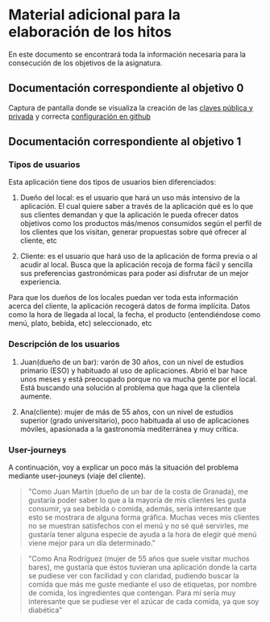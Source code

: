 # Material adicional para la elaboración de los hitos
En este documento se encontrará toda la información necesaria para la consecución de los objetivos de la asignatura.

## Documentación correspondiente al objetivo 0
Captura de pantalla donde se visualiza la creación de las [claves pública y privada](img/ssh-keygen.png) y correcta [configuración en github](img/SSHkeys.png)

## Documentación correspondiente al objetivo 1
### Tipos de usuarios  
Esta aplicación tiene dos tipos de usuarios bien diferenciados:
1. Dueño del local: es el usuario que hará un uso más intensivo de la aplicación. El cual quiere saber a través de la aplicación 
qué es lo que sus clientes demandan y que la aplicación le pueda ofrecer datos objetivos como los productos más/menos consumidos según 
el perfil de los clientes que los visitan, generar propuestas sobre qué ofrecer al cliente, etc

2. Cliente: es el usuario que hará uso de la aplicación de forma previa o al acudir al local. Busca que la aplicación recoja 
de forma fácil y sencilla sus preferencias gastronómicas para poder así disfrutar de un  mejor experiencia.

Para que los dueños de los locales puedan ver toda esta información acerca del cliente, la aplicación recogerá datos de 
forma implícita. Datos como la hora de llegada al local, la fecha, el producto (entendiéndose como menú, plato, bebida, etc)
seleccionado, etc

### Descripción de los usuarios
1. Juan(dueño de un bar): varón de 30 años, con un nivel de estudios primario (ESO) y habituado al uso de 
aplicaciones. Abrió el bar hace unos meses y está preocupado porque  no va mucha gente por el local. Está buscando 
una solución al problema que haga que la clientela aumente.

2. Ana(cliente): mujer de más de 55 años, con un nivel de estudios superior (grado universitario), poco habituada al uso de aplicaciones móviles, apasionada a la gastronomía 
mediterránea y muy crítica.

### User-journeys
A continuación, voy a explicar un poco más la situación del problema mediante user-jouneys (viaje del cliente).
> "Como Juan Martín (dueño de un bar de la costa de Granada), me gustaría poder saber lo que a la mayoría de mis clientes les gusta consumir, ya sea 
> bebida o comida, además, sería interesante que esto se mostrara de alguna forma gráfica. Muchas veces mis clientes no se muestran satisfechos 
> con el menú y no sé qué servirles, me gustaría tener alguna especie de ayuda a la hora de elegir qué menú viene mejor para un día determinado."

> "Como Ana Rodríguez (mujer de 55 años que suele visitar muchos bares), me gustaría que éstos tuvieran una aplicación donde la carta se pudiese ver con 
> facilidad y con claridad, pudiendo buscar la comida que más me guste mediante el uso de etiquetas, por nombre de comida, los ingredientes que contengan. Para 
> mí sería muy interesante que se pudiese ver el azúcar de cada comida, ya que soy diabética"
